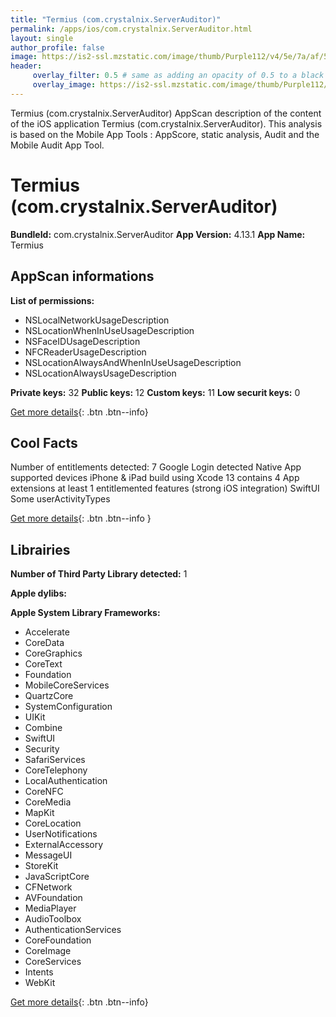 ```yaml
---
title: "Termius (com.crystalnix.ServerAuditor)"
permalink: /apps/ios/com.crystalnix.ServerAuditor.html
layout: single
author_profile: false
image: https://is2-ssl.mzstatic.com/image/thumb/Purple112/v4/5e/7a/af/5e7aaf78-cc0a-cc78-0776-a187dcefbc4b/AppIcon-0-1x_U007emarketing-0-7-0-sRGB-85-220.png/512x512bb.jpg
header: 
     overlay_filter: 0.5 # same as adding an opacity of 0.5 to a black background
     overlay_image: https://is2-ssl.mzstatic.com/image/thumb/Purple112/v4/5e/7a/af/5e7aaf78-cc0a-cc78-0776-a187dcefbc4b/AppIcon-0-1x_U007emarketing-0-7-0-sRGB-85-220.png/512x512bb.jpg
---
```

Termius (com.crystalnix.ServerAuditor) AppScan description of the content of the iOS application Termius (com.crystalnix.ServerAuditor). This analysis is based on the Mobile App Tools : AppScore, static analysis, Audit and the Mobile Audit App Tool.

# Termius (com.crystalnix.ServerAuditor)

**BundleId:** com.crystalnix.ServerAuditor
**App Version:** 4.13.1
**App Name:** Termius


## AppScan informations 

**List of permissions:** 
- NSLocalNetworkUsageDescription
- NSLocationWhenInUseUsageDescription
- NSFaceIDUsageDescription
- NFCReaderUsageDescription
- NSLocationAlwaysAndWhenInUseUsageDescription
- NSLocationAlwaysUsageDescription
  
  
**Private keys:** 32
**Public keys:** 12
**Custom keys:** 11
**Low securit keys:** 0
  
[Get more details](/pricing.html){: .btn .btn--info}

## Cool Facts

Number of entitlements detected: 7
Google Login detected
Native App
supported devices iPhone & iPad
build using Xcode 13
contains 4 App extensions
at least 1 entitlemented features (strong iOS integration)
SwiftUI
Some userActivityTypes
  
[Get more details](/pricing.html){: .btn .btn--info }

## Librairies 
**Number of Third Party Library detected:** 1


**Apple dylibs:**


**Apple System Library Frameworks:**
- Accelerate
- CoreData
- CoreGraphics
- CoreText
- Foundation
- MobileCoreServices
- QuartzCore
- SystemConfiguration
- UIKit
- Combine
- SwiftUI
- Security
- SafariServices
- CoreTelephony
- LocalAuthentication
- CoreNFC
- CoreMedia
- MapKit
- CoreLocation
- UserNotifications
- ExternalAccessory
- MessageUI
- StoreKit
- JavaScriptCore
- CFNetwork
- AVFoundation
- MediaPlayer
- AudioToolbox
- AuthenticationServices
- CoreFoundation
- CoreImage
- CoreServices
- Intents
- WebKit


  
[Get more details](/pricing.html){: .btn .btn--info}

